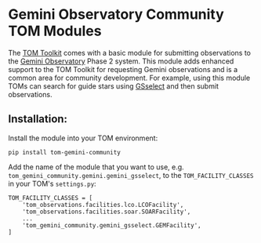 # Gemini Observatory Community TOM Modules

The [TOM Toolkit](https://github.com/TOMToolkit) comes with a basic module for 
submitting observations to the [Gemini Observatory](https://www.gemini.edu/) Phase 2 
system.  This module adds enhanced support to the TOM
Toolkit for requesting Gemini observations and is a common area for community development. 
For example, using this module TOMs can search for guide stars using 
[GSselect](https://github.com/bryanmiller/gsselect) and then submit observations.  

## Installation:

Install the module into your TOM environment:

    pip install tom-gemini-community

Add the name of the module that you want to use, 
e.g. `tom_gemini_community.gemini.gemini_gsselect`, to the `TOM_FACILITY_CLASSES` 
in your TOM's `settings.py`:

	TOM_FACILITY_CLASSES = [
		'tom_observations.facilities.lco.LCOFacility',
		'tom_observations.facilities.soar.SOARFacility',
		...
		'tom_gemini_community.gemini_gsselect.GEMFacility',
	]

